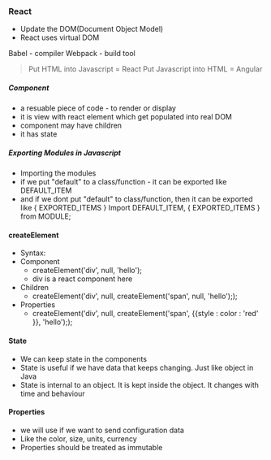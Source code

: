 ### React
- Update the DOM(Document Object Model)
- React uses virtual DOM

Babel - compiler
Webpack - build tool

> Put HTML into Javascript = React
> Put Javascript into HTML = Angular


##### Component
- a resuable piece of code - to render or display
- it is view with react element which get populated into real DOM
- component may have children
- it has state


##### Exporting Modules in Javascript
- Importing the modules 
- if we put "default" to a class/function - it can be exported like DEFAULT_ITEM 
- and if we dont put "default" to class/function, then it can be exported like { EXPORTED_ITEMS }
	Import DEFAULT_ITEM, { EXPORTED_ITEMS } from MODULE;
	
	
#### createElement
- Syntax:  
- Component
	-	createElement('div', null, 'hello');
	- 	div is a react component here
- Children
	-	createElement('div', null, createElement('span', null, 'hello'););
- Properties
	-	createElement('div', null, createElement('span', {{style : color : 'red' }}, 'hello'););
	

#### State
- We can keep state in the components
- State is useful if we have data that keeps changing. Just like object in Java
- State is internal to an object. It is kept inside the object. It changes with time and behaviour


#### Properties
- we will use if we want to send configuration data
- Like the color, size, units, currency
- Properties should be treated as immutable
